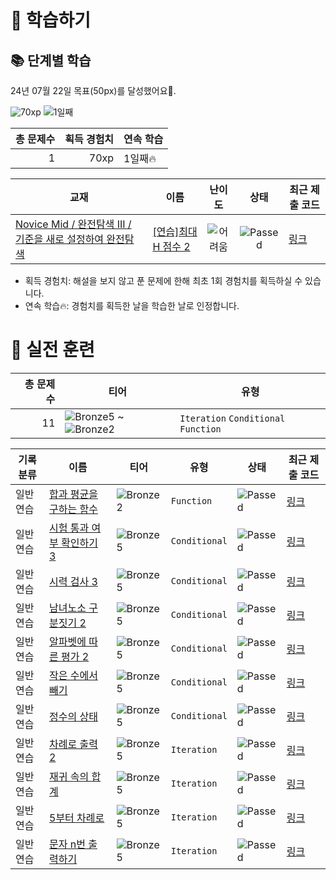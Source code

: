 # 📖 학습하기

## 📚 단계별 학습
24년 07월 22일 목표(50px)를 달성했어요🥳.

![70xp](https://img.shields.io/badge/EXP-70xp-%235cb85c.svg?for-the-badge)
![1일째](https://img.shields.io/badge/연속학습-1일째-%23E34F26.svg?for-the-badge)

|총 문제수|획득 경험치|연속 학습|
|---:|---:|---|
1|70xp|1일째🔥|

|교재|이름|난이도|상태|최근 제출 코드|
|---|---|:---:|:---:|---|
|[Novice Mid / 완전탐색 III / 기준을 새로 설정하여 완전탐색](https://www.codetree.ai/missions?missionId=5)|[[연습]최대 H 점수 2](https://www.codetree.ai/missions/5/problems/maximum-h-score-2)|![어려움][hard]|![Passed][passed]|[링크](https://github.com/twoupload/codetree-TILs/blob/main/240722/%EC%B5%9C%EB%8C%80%20H%20%EC%A0%90%EC%88%98%202/maximum-h-score-2.cpp)|


* 획득 경험치: 해설을 보지 않고 푼 문제에 한해 최초 1회 경험치를 획득하실 수 있습니다.
* 연속 학습🔥: 경험치를 획득한 날을 학습한 날로 인정합니다.


# 🥇 실전 훈련
|총 문제 수|티어|유형|
|---:|---|---|
|11|![Bronze5][b5] ~ ![Bronze2][b2]|`Iteration` `Conditional` `Function`|

|기록분류|이름|티어|유형|상태|최근 제출 코드|
|---|---|---|---|---|---|
|일반 연습|[합과 평균을 구하는 함수](https://www.codetree.ai/training-field/search/problems/function-that-obtains-sum-and-mean)|![Bronze2][b2]|`Function`|![Passed][passed]|[링크](https://github.com/twoupload/codetree-TILs/blob/main/240722/%ED%95%A9%EA%B3%BC%20%ED%8F%89%EA%B7%A0%EC%9D%84%20%EA%B5%AC%ED%95%98%EB%8A%94%20%ED%95%A8%EC%88%98/function-that-obtains-sum-and-mean.cpp)|
|일반 연습|[시험 통과 여부 확인하기 3](https://www.codetree.ai/training-field/search/problems/verify-test-passed-3)|![Bronze5][b5]|`Conditional`|![Passed][passed]|[링크](https://github.com/twoupload/codetree-TILs/blob/main/240722/%EC%8B%9C%ED%97%98%20%ED%86%B5%EA%B3%BC%20%EC%97%AC%EB%B6%80%20%ED%99%95%EC%9D%B8%ED%95%98%EA%B8%B0%203/verify-test-passed-3.cpp)|
|일반 연습|[시력 검사 3](https://www.codetree.ai/training-field/search/problems/eye-test-3)|![Bronze5][b5]|`Conditional`|![Passed][passed]|[링크](https://github.com/twoupload/codetree-TILs/blob/main/240722/%EC%8B%9C%EB%A0%A5%20%EA%B2%80%EC%82%AC%203/eye-test-3.cpp)|
|일반 연습|[남녀노소 구분짓기 2](https://www.codetree.ai/training-field/search/problems/sex-and-age-2)|![Bronze5][b5]|`Conditional`|![Passed][passed]|[링크](https://github.com/twoupload/codetree-TILs/blob/main/240722/%EB%82%A8%EB%85%80%EB%85%B8%EC%86%8C%20%EA%B5%AC%EB%B6%84%EC%A7%93%EA%B8%B0%202/sex-and-age-2.cpp)|
|일반 연습|[알파벳에 따른 평가 2](https://www.codetree.ai/training-field/search/problems/evaluation-by-alphabet-2)|![Bronze5][b5]|`Conditional`|![Passed][passed]|[링크](https://github.com/twoupload/codetree-TILs/blob/main/240722/%EC%95%8C%ED%8C%8C%EB%B2%B3%EC%97%90%20%EB%94%B0%EB%A5%B8%20%ED%8F%89%EA%B0%80%202/evaluation-by-alphabet-2.cpp)|
|일반 연습|[작은 수에서 빼기](https://www.codetree.ai/training-field/search/problems/subtract-from-small-number)|![Bronze5][b5]|`Conditional`|![Passed][passed]|[링크](https://github.com/twoupload/codetree-TILs/blob/main/240722/%EC%9E%91%EC%9D%80%20%EC%88%98%EC%97%90%EC%84%9C%20%EB%B9%BC%EA%B8%B0/subtract-from-small-number.cpp)|
|일반 연습|[정수의 상태](https://www.codetree.ai/training-field/search/problems/state-of-an-integer)|![Bronze5][b5]|`Conditional`|![Passed][passed]|[링크](https://github.com/twoupload/codetree-TILs/blob/main/240722/%EC%A0%95%EC%88%98%EC%9D%98%20%EC%83%81%ED%83%9C/state-of-an-integer.cpp)|
|일반 연습|[차례로 출력 2](https://www.codetree.ai/training-field/search/problems/print-in-order-2)|![Bronze5][b5]|`Iteration`|![Passed][passed]|[링크](https://github.com/twoupload/codetree-TILs/blob/main/240722/%EC%B0%A8%EB%A1%80%EB%A1%9C%20%EC%B6%9C%EB%A0%A5%202/print-in-order-2.cpp)|
|일반 연습|[재귀 속의 합계](https://www.codetree.ai/training-field/search/problems/sum-in-recursive-state)|![Bronze5][b5]|`Iteration`|![Passed][passed]|[링크](https://github.com/twoupload/codetree-TILs/blob/main/240722/%EC%9E%AC%EA%B7%80%20%EC%86%8D%EC%9D%98%20%ED%95%A9%EA%B3%84/sum-in-recursive-state.cpp)|
|일반 연습|[5부터 차례로](https://www.codetree.ai/training-field/search/problems/in-order-of-five)|![Bronze5][b5]|`Iteration`|![Passed][passed]|[링크](https://github.com/twoupload/codetree-TILs/blob/main/240722/5%EB%B6%80%ED%84%B0%20%EC%B0%A8%EB%A1%80%EB%A1%9C/in-order-of-five.cpp)|
|일반 연습|[문자 n번 출력하기](https://www.codetree.ai/training-field/search/problems/print-char-n-times)|![Bronze5][b5]|`Iteration`|![Passed][passed]|[링크](https://github.com/twoupload/codetree-TILs/blob/main/240722/%EB%AC%B8%EC%9E%90%20n%EB%B2%88%20%EC%B6%9C%EB%A0%A5%ED%95%98%EA%B8%B0/print-char-n-times.cpp)|










[b5]: https://img.shields.io/badge/Bronze_5-%235D3E31.svg
[b4]: https://img.shields.io/badge/Bronze_4-%235D3E31.svg
[b3]: https://img.shields.io/badge/Bronze_3-%235D3E31.svg
[b2]: https://img.shields.io/badge/Bronze_2-%235D3E31.svg
[b1]: https://img.shields.io/badge/Bronze_1-%235D3E31.svg
[s5]: https://img.shields.io/badge/Silver_5-%23394960.svg
[s4]: https://img.shields.io/badge/Silver_4-%23394960.svg
[s3]: https://img.shields.io/badge/Silver_3-%23394960.svg
[s2]: https://img.shields.io/badge/Silver_2-%23394960.svg
[s1]: https://img.shields.io/badge/Silver_1-%23394960.svg
[g5]: https://img.shields.io/badge/Gold_5-%23FFC433.svg
[g4]: https://img.shields.io/badge/Gold_4-%23FFC433.svg
[g3]: https://img.shields.io/badge/Gold_3-%23FFC433.svg
[g2]: https://img.shields.io/badge/Gold_2-%23FFC433.svg
[g1]: https://img.shields.io/badge/Gold_1-%23FFC433.svg
[p5]: https://img.shields.io/badge/Platinum_5-%2376DDD8.svg
[p4]: https://img.shields.io/badge/Platinum_4-%2376DDD8.svg
[p3]: https://img.shields.io/badge/Platinum_3-%2376DDD8.svg
[p2]: https://img.shields.io/badge/Platinum_2-%2376DDD8.svg
[p1]: https://img.shields.io/badge/Platinum_1-%2376DDD8.svg
[passed]: https://img.shields.io/badge/Passed-%23009D27.svg
[failed]: https://img.shields.io/badge/Failed-%23D24D57.svg
[easy]: https://img.shields.io/badge/쉬움-%235cb85c.svg?for-the-badge
[medium]: https://img.shields.io/badge/보통-%23FFC433.svg?for-the-badge
[hard]: https://img.shields.io/badge/어려움-%23D24D57.svg?for-the-badge